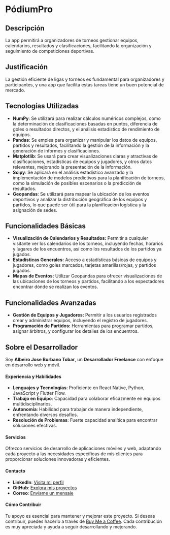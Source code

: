 # PódiumPro

## Descripción

La app permitirá a organizadores de torneos gestionar equipos, calendarios, resultados y clasificaciones, facilitando la organización y seguimiento de competiciones deportivas.

## Justificación

La gestión eficiente de ligas y torneos es fundamental para organizadores y participantes, y una app que facilita estas tareas tiene un buen potencial de mercado.

## Tecnologías Utilizadas

- **NumPy**: Se utilizará para realizar cálculos numéricos complejos, como la determinación de clasificaciones basadas en puntos, diferencia de goles o resultados directos, y el análisis estadístico de rendimiento de equipos.
- **Pandas**: Se emplea para organizar y manipular los datos de equipos, partidos y resultados, facilitando la gestión de la información y la generación de informes y clasificaciones.
- **Matplotlib**: Se usará para crear visualizaciones claras y atractivas de clasificaciones, estadísticas de equipos y jugadores, y otros datos relevantes, mejorando la presentación de la información.
- **Scipy**: Se aplicará en el análisis estadístico avanzado y la implementación de modelos predictivos para la planificación de torneos, como la simulación de posibles escenarios o la predicción de resultados.
- **Geopandas**: Se utilizará para mapear la ubicación de los eventos deportivos y analizar la distribución geográfica de los equipos y partidos, lo que puede ser útil para la planificación logística y la asignación de sedes.

## Funcionalidades Básicas
- **Visualización de Calendarios y Resultados:** Permitir a cualquier visitante ver los calendarios de los torneos, incluyendo fechas, horarios y lugares de los encuentros, así como los resultados de los partidos ya jugados.
- **Estadísticas Generales:** Acceso a estadísticas básicas de equipos y jugadores, como goles marcados, tarjetas amarillas/rojas, y partidos jugados.
- **Mapas de Eventos:** Utilizar Geopandas para ofrecer visualizaciones de las ubicaciones de los torneos y partidos, facilitando a los espectadores encontrar dónde se realizan los eventos.

## Funcionalidades Avanzadas
- **Gestión de Equipos y Jugadores:** Permitir a los usuarios registrados crear y administrar equipos, incluyendo el registro de jugadores.
- **Programación de Partidos:** Herramientas para programar partidos, asignar árbitros, y configurar los detalles de los encuentros.

## Sobre el Desarrollador

Soy **Albeiro Jose Burbano Tobar**, un **Desarrollador Freelance** con enfoque en desarrollo web y móvil. 

#### Experiencia y Habilidades

- **Lenguajes y Tecnologías**: Proficiente en React Native, Python, JavaScript y Flutter Flow.
- **Trabajo en Equipo**: Capacidad para colaborar eficazmente en equipos multidisciplinarios.
- **Autonomía**: Habilidad para trabajar de manera independiente, enfrentando diversos desafíos.
- **Resolución de Problemas**: Fuerte capacidad analítica para encontrar soluciones efectivas.



#### Servicios

Ofrezco servicios de desarrollo de aplicaciones móviles y web, adaptando cada proyecto a las necesidades específicas de mis clientes para proporcionar soluciones innovadoras y eficientes.

#### Contacto

- **LinkedIn**: [Visita mi perfil](http://www.linkedin.com/in/albeiro-jose-burbano-tobar-759ba4297)
- **GitHub**: [Explora mis proyectos](https://github.com/AlbeiroBurbanoTobar)
- **Correo**: [Envíame un mensaje](mailto:aburbanot@unal.edu.co)

#### Cómo Contribuir

Tu apoyo es esencial para mantener y mejorar este proyecto. Si deseas contribuir, puedes hacerlo a través de [Buy Me a Coffee](https://www.buymeacoffee.com/albeirojbtr). Cada contribución es muy apreciada y ayuda a seguir desarrollando y mejorando.
